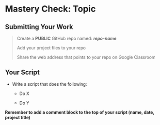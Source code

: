 # Mastery Check: Topic

## Submitting Your Work
> Create a **PUBLIC** GitHub repo named: ***repo-name***
>
> Add your project files to your repo
> 
> Share the web address that points to your repo on Google Classroom

## Your Script

- Write a script that does the following:  

  - Do X  

  - Do Y


**Remember to add a comment block to the top of your script (name, date, project title)**
